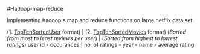 #Hadoop-map-reduce

Implementing hadoop's map and reduce functions on large netflix data set.

(1. [TopTenSortedUser](https://github.com/ekkuan/hadoop-map-reduce/blob/master/TopTenSortedUser) format) | (2. [TopTenSortedMovies](https://github.com/ekkuan/hadoop-map-reduce/blob/master/TopTenSortedMovies) format)
(*Sorted from most to least reviews per user*) | (*Sorted from highest to lowest ratings*)
user id - occurances | no. of ratings - year - name - average rating 

